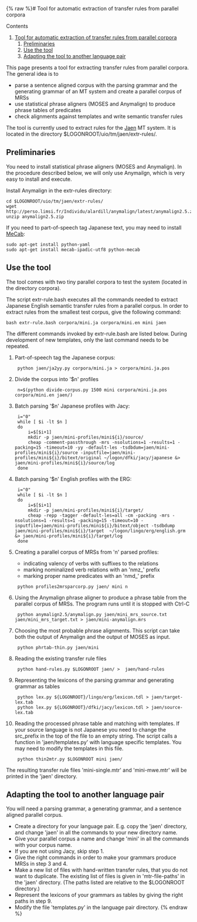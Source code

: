 {% raw %}# Tool for automatic extraction of transfer rules from parallel corpora

Contents

1. [Tool for automatic extraction of transfer rules from parallel
corpora](https://blog.inductorsoftware.com/docsproto/garage/MtRuleExtraction)
   1. [Preliminaries](https://blog.inductorsoftware.com/docsproto/garage/MtRuleExtraction)
   2. [Use the tool](https://blog.inductorsoftware.com/docsproto/garage/MtRuleExtraction)
   3. [Adapting the tool to another language
pair](https://blog.inductorsoftware.com/docsproto/garage/MtRuleExtraction)

This page presents a tool for extracting transfer rules from parallel
corpora. The general idea is to

- parse a sentence aligned corpus with the parsing grammar and the
generating grammar of an MT system and create a parallel corpus of
MRSs
- use statistical phrase aligners (MOSES and Anymalign) to produce
phrase tables of predicates
- check alignments against templates and write semantic transfer rules

The tool is currently used to extract rules for the [Jaen](https://blog.inductorsoftware.com/docsproto/garage/MtJaen) MT
system. It is located in the directory
$LOGONROOT/uio/tm/jaen/extr-rules/.

## Preliminaries

You need to install statistical phrase aligners (MOSES and Anymalign).
In the procedure described below, we will only use Anymailgn, which is
very easy to install and execute.

Install Anymalign in the extr-rules directory:

    cd $LOGONROOT/uio/tm/jaen/extr-rules/
    wget http://perso.limsi.fr/Individu/alardill/anymalign/latest/anymalign2.5.zip
    unzip anymalign2.5.zip

If you need to part-of-speech tag Japanese text, you may need to install
[MeCab](/MeCab):

    sudo apt-get install python-yaml
    sudo apt-get install mecab-ipadic-utf8 python-mecab

## Use the tool

The tool comes with two tiny parallel corpora to test the system
(located in the directory corpora).

The script extr-rule.bash executes all the commands needed to extract
Japanese English semantic transfer rules from a parallel corpus. In
order to extract rules from the smallest test corpus, give the following
command:

    bash extr-rule.bash corpora/mini.ja corpora/mini.en mini jaen

The different commands invoked by extr-rule.bash are listed below.
During development of new templates, only the last command needs to be
repeated.

1. Part-of-speech tag the Japanese corpus:
   
        python jaen/ja2yy.py corpora/mini.ja > corpora/mini.ja.pos
2. Divide the corpus into '$n' profiles
   
        n=$(python divide-corpus.py 1500 mini corpora/mini.ja.pos corpora/mini.en jaen/)
3. Batch parsing '$n' Japanese profiles with Jacy:
   
        i="0"
        while [ $i -lt $n ]
        do
            i=$[$i+1]
            mkdir -p jaen/mini-profiles/mini${i}/source/
            cheap -comment-passthrough -mrs -nsolutions=1 -results=1 -packing=15 -timeout=10 -yy -default-les -tsdbdum=jaen/mini-profiles/mini${i}/source -inputfile=jaen/mini-profiles/mini${i}/bitext/original ~/logon/dfki/jacy/japanese &> jaen/mini-profiles/mini${i}/source/log
        done 
4. Batch parsing '$n' English profiles with the ERG:
   
        i="0"
        while [ $i -lt $n ]
        do
            i=$[$i+1]
            mkdir -p jaen/mini-profiles/mini${i}/target/
            cheap -repp -tagger -default-les=all -cm -packing -mrs -nsolutions=1 -results=1 -packing=15 -timeout=10 -inputfile=jaen/mini-profiles/mini${i}/bitext/object -tsdbdump jaen/mini-profiles/mini${i}/target  ~/logon/lingo/erg/english.grm &> jaen/mini-profiles/mini${i}/target/log
        done
5. Creating a parallel corpus of MRSs from 'n' parsed profiles:
   
   - indicating valency of verbs with suffixes to the relations
   - marking nominalized verb relations with an 'nmz\_' prefix
   - marking proper name predicates with an 'nmd\_' prefix
   
   <!-- -->

   
        python profiles2mrsparcorp.py jaen/ mini n
6. Using the Anymalign phrase aligner to produce a phrase table from
the parallel corpus of MRSs. The program runs until it is stopped
with Ctrl-C
   
        python anymalign2.5/anymalign.py jaen/mini_mrs_source.txt jaen/mini_mrs_target.txt > jaen/mini-anymalign.mrs
7. Choosing the most probable phrase alignments. This script can take
both the output of Anymalign and the output of MOSES as input.
   
        python phrtab-thin.py jaen/mini
8. Reading the existing transfer rule files
   
        python hand-rules.py $LOGONROOT jaen/ >  jaen/hand-rules
9. Representing the lexicons of the parsing grammar and generating
grammar as tables
   
        python lex.py ${LOGONROOT}/lingo/erg/lexicon.tdl > jaen/target-lex.tab
        python lex.py ${LOGONROOT}/dfki/jacy/lexicon.tdl > jaen/source-lex.tab
10. Reading the processed phrase table and matching with templates. If
your source language is not Japanese you need to change the
src\_prefix in the top of the file to an empty string. The script
calls a function in 'jaen/templates.py' with language specific
templates. You may need to modify the templates in this file.
    
         python thin2mtr.py $LOGONROOT mini jaen/

The resulting transfer rule files 'mini-single.mtr' and 'mini-mwe.mtr'
will be printed in the 'jaen' directory.

## Adapting the tool to another language pair

You will need a parsing grammar, a generating grammar, and a sentence
aligned parallel corpus.

- Create a directory for your language pair. E.g. copy the 'jaen'
directory, and change 'jaen' in all the commands to your new
directory name.
- Give your parallel corpus a name and change 'mini' in all the
commands with your corpus name.
- If you are not using Jacy, skip step 1.
- Give the right commands in order to make your grammars produce MRSs
in step 3 and 4.
- Make a new list of files with hand-written transfer rules, that you
do not want to duplicate. The existing list of files is given in
'mtr-file-paths' in the 'jaen' directory. (The paths listed are
relative to the $LOGONROOT directory.)
- Represent the lexicons of your grammars as tables by giving the
right paths in step 9.
- Modify the file 'templates.py' in the language pair directory.
<update date omitted for speed>{% endraw %}